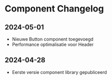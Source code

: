 # Component Changelog

## 2024-05-01
- Nieuwe Button component toegevoegd
- Performance optimalisatie voor Header

## 2024-04-28
- Eerste versie component library gepubliceerd